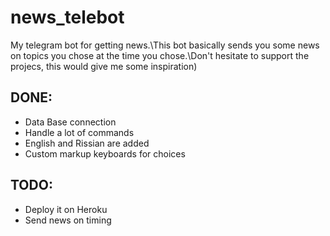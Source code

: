 # news_telebot
My telegram bot for getting news.\This bot basically sends you some news on topics you chose at the time you chose.\Don't hesitate to support the projecs, this would give me some inspiration)

## DONE:
  - Data Base connection
  - Handle a lot of commands
  - English and Rissian are added
  - Custom markup keyboards for choices

## TODO:
  - Deploy it on Heroku
  - Send news on timing
